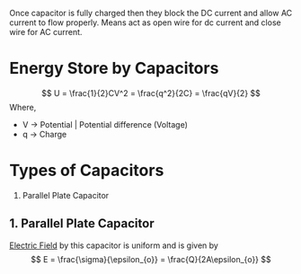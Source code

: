 Once capacitor is fully charged then they block the DC current and allow AC current to flow properly. Means act as open wire for dc current and close wire for AC current.

# Energy Store by Capacitors
$$
U = \frac{1}{2}CV^2 = \frac{q^2}{2C} = \frac{qV}{2}
$$
Where,
- V $\to$ Potential | Potential difference (Voltage)
- q $\to$ Charge

# Types of Capacitors
1. Parallel Plate Capacitor

## 1. Parallel Plate Capacitor
[Electric Field](../Physics/Electrostatics/Electric%20Field.md) by this capacitor is uniform and is given by 
$$
E = \frac{\sigma}{\epsilon_{o}} = \frac{Q}{2A\epsilon_{o}}
$$
